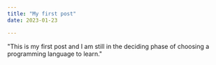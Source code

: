 ```yaml
---
title: "My first post"
date: 2023-01-23

---
```

"This is my first post and I am still in the deciding phase of choosing a programming language to learn."
